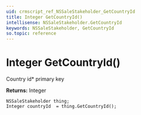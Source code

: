 ```yaml
---
uid: crmscript_ref_NSSaleStakeholder_GetCountryId
title: Integer GetCountryId()
intellisense: NSSaleStakeholder.GetCountryId
keywords: NSSaleStakeholder, GetCountryId
so.topic: reference
---
```


# Integer GetCountryId()

Country id* primary key

**Returns:** Integer

```crmscript
NSSaleStakeholder thing;
Integer countryId  = thing.GetCountryId();
```

